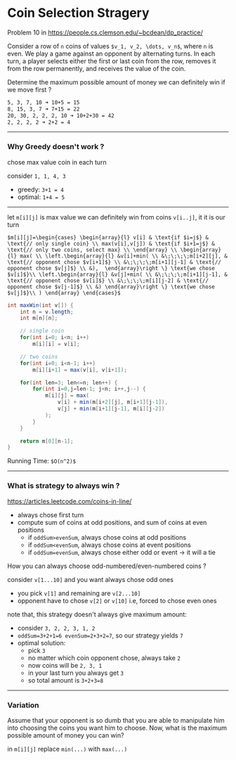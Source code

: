 # Coin Selection Stragery

Problem 10 in <https://people.cs.clemson.edu/~bcdean/dp_practice/>

Consider a row of `n` coins of values `$v_1, v_2, \dots, v_n$`, where `n` is even. 
We play a game against an opponent by alternating turns. In each turn, a player 
selects either the first or last coin from the row, removes it from the row permanently, 
and receives the value of the coin. 

Determine the maximum possible amount of money we can definitely win if we move first ?

```bash
5, 3, 7, 10 ➜ 10+5 = 15
8, 15, 3, 7 ➜ 7+15 = 22
20, 30, 2, 2, 2, 10 ➜ 10+2+30 = 42
2, 2, 2, 2 ➜ 2+2 = 4
```

---

### Why Greedy doesn't work ?

chose max value coin in each turn

consider `1, 1, 4, 3`
* greedy: `3+1 = 4`
* optimal: `1+4 = 5`

---

let `m[i][j]` is max value we can definitely win from coins `v[i..j]`, it it is our turn

`$m[i][j]=\begin{cases}
\begin{array}{l}
v[i] & \text{if $i=j$} & \text{// only single coin} \\
max(v[i],v[j]) & \text{if $i+1=j$} & \text{// only two coins, select max} \\
\end{array} \\
\begin{array}{l}
max( \\
\left.\begin{array}{l}
&v[i]+min( \\
&\;\;\;\;m[i+2][j], & \text{// opponent chose $v[i+1]$} \\
&\;\;\;\;m[i+1][j-1] & \text{// opponent chose $v[j]$} \\
&), 
\end{array}\right \} \text{we chose $v[i]$}\\
\left.\begin{array}{l}
&v[j]+min( \\
&\;\;\;\;m[i+1][j-1], & \text{// opponent chose $v[i]$} \\
&\;\;\;\;m[i][j-2] & \text{// opponent chose $v[j-1]$} \\
&)
\end{array}\right \} \text{we chose $v[j]$}\\
)
\end{array}
\end{cases}$`

```java
int maxWin(int v[]) {
    int n = v.length;
    int m[n][n];

    // single coin
    for(int i=0; i<n; i++)
        m[i][i] = v[i];

    // two coins
    for(int i=0; i<n-1; i++)
        m[i][i+1] = max(v[i], v[i+1]);

    for(int len=3; len<=n; len++) {
        for(int i=0,j=len-1; j<n; i++,j--) {
            m[i][j] = max(
                v[i] + min(m[i+2][j], m[i+1][j-1]),
                v[j] + min(m[i+1][j-1], m[i][j-2])
            );
        }
    }

    return m[0][n-1];
}
```

Running Time: `$O(n^2)$`

---

### What is strategy to always win ?

<https://articles.leetcode.com/coins-in-line/>

* always chose first turn
* compute sum of coins at odd positions, and sum of coins at even positions
    * if `oddSum>evenSum`, always chose coins at odd positions
    * if `oddSum<evenSum`, always chose coins at event positions
    * if `oddSum=evenSum`, always chose either odd or event → it will a tie

How you can always choose odd-numbered/even-numbered coins ?

consider `v[1...10]` and you want always chose odd ones
* you pick `v[1]` and remaining are `v[2...10]`
* opponent have to chose `v[2]` or `v[10]` i.e, forced to chose even ones

note that, this strategy doesn't always give maximum amount:
* consider `3, 2, 2, 3, 1, 2`
* `oddSum=3+2+1=6 evenSum=2+3+2=7`, so our strategy yields `7`
* optimal solution:
    * pick `3`
    * no matter which coin opponent chose, always take `2`
    * now coins will be `2, 3, 1`
    * in your last turn you always get `3`
    * so total amount is `3+2+3=8`

---

### Variation

Assume that your opponent is so dumb that you are able to manipulate him into choosing the coins you want him to choose. Now, what is the maximum possible amount of money you can win?

in `m[i][j]` replace `min(...)` with `max(...)`
